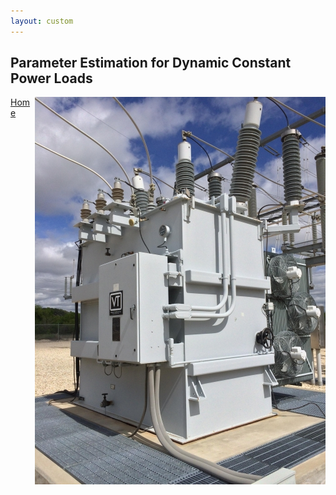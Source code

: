 ```yaml
---
layout: custom
---
```


## Parameter Estimation for Dynamic Constant Power Loads

<img align="right" src="./pictures/transformer_electricity.jpg">


[Home](./)
